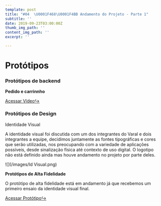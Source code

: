 ```yaml
---
template: post
title: "#04  \U0001F468‍\U0001F4BB Andamento do Projeto - Parte 1"
subtitle: ''
date: 2019-09-23T03:00:00Z
thumb_img_path: ''
content_img_path: ''
excerpt: ''

---
```

# **Protótipos**

### Protótipos de backend

**Pedido e carrinnho**

[Acessar Vídeo](https://www.youtube.com/watch?v=VPksuVcFlec)[↪](https://youtu.be/l9EfHSSs2DA "Acessar vídeo")

### Protótipos de Design

Identidade Visual

A identidade visual foi discutida com um dos integrantes do Varal e dois integrantes a equipe, decidimos juntamente as fontes tipográficas e cores que serão utilizadas, nos preocupando com a variedade de aplicações possíveis, desde sinalização física até contexto de uso digital. O logotipo não está definido ainda mas houve andamento no projeto por parte deles.

![](/images/Id Visual.png)

**Protótipos de Alta Fidelidade**

O protótipo de alta fidelidade está em andamento já que recebemos um primeiro ensaio da identidade visual final.

[Acessar Protótipo↪](https://xd.adobe.com/view/649832bf-5224-4566-4a67-d6407ea480ea-12a9/)